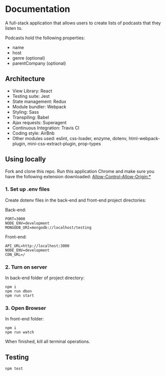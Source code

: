 # Documentation

A full-stack application that allows users to create lists of podcasts that they listen to.

Podcasts hold the following properties:<br/>
   - name <br/>
   - host<br/>
   - genre (optional)<br/>
   - parentCompany (optional)
   
## Architecture
- View Library: React
- Testing suite: Jest
- State management: Redux
- Module bundler: Webpack
- Styling: Sass
- Transpiling: Babel
- Ajax requests: Superagent
- Continuous Integration: Travis CI
- Coding style: AirBnb
- Other modules used: eslint, css-loader, enzyme, dotenv, html-webpack-plugin, mini-css-extract-plugin, prop-types

## Using locally

Fork and clone this repo. Run this application Chrome and make sure you have the following extension downloaded: [Allow-Control-Allow-Origin:*](https://chrome.google.com/webstore/detail/allow-control-allow-origi/nlfbmbojpeacfghkpbjhddihlkkiljbi?hl=en)

### 1. Set up .env files
Create dotenv files in the back-end and front-end project directories:

Back-end:

    PORT=3000
    NODE_ENV=development
    MONGODB_URI=mongodb://localhost/testing
    
Front-end:

    API_URL=http://localhost:3000
    NODE_ENV=development
    CDN_URL=/

### 2. Turn on server
In back-end folder of project directory:

    npm i
    npm run dbon
    npm run start

### 3. Open Browser
In front-end folder:

    npm i
    npm run watch
    
When finished, kill all terminal operations.

## Testing

    npm test
